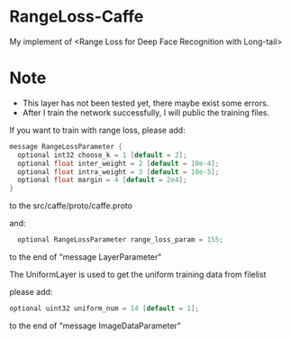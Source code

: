 # RangeLoss-Caffe
My implement of &lt;Range Loss for Deep Face Recognition with Long-tail>

# Note

* This layer has not been tested yet, there maybe exist some errors.
* After I train the network successfully, I will public the training files.

If you want to train with range loss, please add:

```c
message RangeLossParameter {
  optional int32 choose_k = 1 [default = 2];
  optional float inter_weight = 2 [default = 10e-4];
  optional float intra_weight = 3 [default = 10e-5];
  optional float margin = 4 [default = 2e4];
}
```
to the src/caffe/proto/caffe.proto

and:
```c
  optional RangeLossParameter range_loss_param = 155;
```
to the end of "message LayerParameter" 

The UniformLayer is used to get the uniform training data from filelist

please add:
```c
optional uint32 uniform_num = 14 [default = 1];
```
to the end of "message ImageDataParameter"



